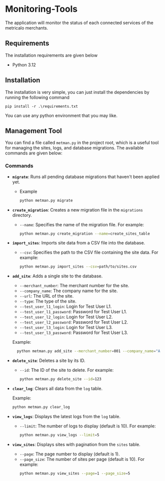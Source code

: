 # Monitoring-Tools

The application will monitor the status of each connected services of the metricalo merchants.

## Requirements

The installation requirements are given below

- Python 3.12

## Installation

The installation is very simple, you can just install the dependencies by running the following command

`pip install -r .\requirements.txt`

You can use any python environment that you may like.

## Management Tool

You can find a file called `metman.py` in the project root, which is a useful tool for managing the sites, logs, and database migrations. The available commands are given below:

### Commands

- **`migrate`**: Runs all pending database migrations that haven't been applied yet.
  - Example
    ```sh
    python metman.py migrate
    ```

- **`create_migration`**: Creates a new migration file in the `migrations` directory.
  - `--name`: Specifies the name of the migration file. For example:
    ```sh
    python metman.py create_migration --name=create_sites_table
    ```

- **`import_sites`**: Imports site data from a CSV file into the database.
  - `--csv`: Specifies the path to the CSV file containing the site data. For example:
    ```sh
    python metman.py import_sites --csv=path/to/sites.csv
    ```

- **`add_site`**: Adds a single site to the database.
  - `--merchant_number`: The merchant number for the site.
  - `--company_name`: The company name for the site.
  - `--url`: The URL of the site.
  - `--type`: The type of the site.
  - `--test_user_l1_login`: Login for Test User L1.
  - `--test_user_l1_password`: Password for Test User L1.
  - `--test_user_l2_login`: Login for Test User L2.
  - `--test_user_l2_password`: Password for Test User L2.
  - `--test_user_l3_login`: Login for Test User L3.
  - `--test_user_l3_password`: Password for Test User L3.

  Example:
    ```sh
      python metman.py add_site --merchant_number=001 --company_name="Acme Corp" --url=https://example.com --type=Retail --test_user_l1_login=login1 --test_user_l1_password=password1 --test_user_l2_login=login2 --test_user_l2_password=password2 --test_user_l3_login=login3 --test_user_l3_password=password3
    ```

- **`delete_site`**: Deletes a site by its ID.
  - `--id`: The ID of the site to delete. For example:
    ```sh
    python metman.py delete_site --id=123
    ```

- **`clear_log`**: Clears all data from the `log` table.

  Example:
    ```sh
    python metman.py clear_log
    ```

- **`view_logs`**: Displays the latest logs from the `log` table.
  - `--limit`: The number of logs to display (default is 10). For example:
    ```sh
    python metman.py view_logs --limit=5
    ```

- **`view_sites`**: Displays sites with pagination from the `sites` table.
  - `--page`: The page number to display (default is 1).
  - `--page_size`: The number of sites per page (default is 10). For example:
    ```sh
    python metman.py view_sites --page=1 --page_size=5
    ```

